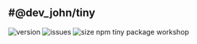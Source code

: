 #@dev_john/tiny
---
![version](https://img.shields.io/npm/v/@dev_john/tiny?style=plastic) ![issues](https://img.shields.io/github/issues/Arman-Ahmed-Jony/tiny?style=plastic) ![size](https://img.shields.io/bundlephobia/min/@dev_john/tiny?style=plastic)
npm tiny package workshop